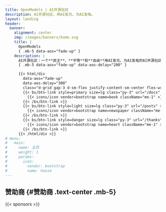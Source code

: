 ```yaml
---
title: OpenModels | AI开源社区
description: AI开源社区，用AI发光，为AI发电。
layout: landing
header:
  banner:
    alignment: center
    img: /images/banners/home.svg
    title: |
      OpenModels
      { .mb-5 data-aos="fade-up" }
    description: |
      AI开源社区：一个**民主**、**平等**和**自由**用AI发光，为AI发电的AI开源社区。
      { .mb-5 data-aos="fade-up" data-aos-delay="200" }

      {{< html/div
        data-aos="fade-up"
        data-aos-delay="300"
        class="d-grid gap-3 d-sm-flex justify-content-sm-center flex-wrap" >}}
        {{< bs/btn-link style=primary size=lg class="py-3" url="/docs" >}}
          {{< icons/icon vendor=bootstrap name=book className="me-1" >}} AI模型
        {{< /bs/btn-link >}}
        {{< bs/btn-link style=light size=lg class="py-3" url="/posts" >}}
          {{< icons/icon vendor=bootstrap name=newspaper className="me-1" >}} 博客
        {{< /bs/btn-link >}}
        {{< bs/btn-link style=danger size=lg class="py-3" url="/thanks" >}}
          {{< icons/icon vendor=bootstrap name=heart className="me-1" >}} 用AI发电
        {{< /bs/btn-link >}}
      {{< /html/div >}}
# menu:
#   main:
#     name: 主页
#     weight: 1
#     params:
#       icon:
#         vendor: bootstrap
#         name: house
---
```


## 赞助商 {#赞助商 .text-center .mb-5}

{{< sponsors >}}
